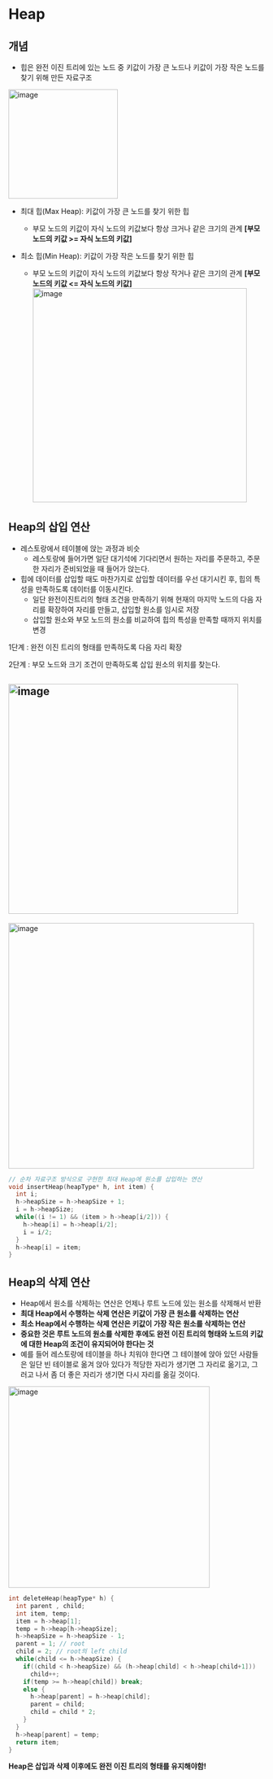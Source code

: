 # Heap

## 개념

- 힙은 완전 이진 트리에 있는 노드 중 키값이 가장 큰 노드나 키값이 가장 작은 노드를 찾기 위해 만든 자료구조

<img width="215" alt="image" src="https://github.com/HoyeongJeon/Capstone_Design/assets/78394999/8101b71e-a88f-44d2-9f43-6ba756c51180">

- 최대 힙(Max Heap): 키값이 가장 큰 노드를 찾기 위한 힙

  - 부모 노드의 키값이 자식 노드의 키값보다 항상 크거나 같은 크기의 관계 **[부모 노드의 키값 >= 자식 노드의 키값]**

- 최소 힙(Min Heap): 키값이 가장 작은 노드를 찾기 위한 힙
  - 부모 노드의 키값이 자식 노드의 키값보다 항상 작거나 같은 크기의 관계 **[부모 노드의 키값 <= 자식 노드의 키값]**
    <img width="421" alt="image" src="https://github.com/HoyeongJeon/Capstone_Design/assets/78394999/826c96b1-b087-4c26-9d62-291745b22426">

## Heap의 삽입 연산

- 레스토랑에서 테이블에 앉는 과정과 비슷
  - 레스토랑에 들어가면 일단 대기석에 기다리면서 원하는 자리를 주문하고, 주문한 자리가 준비되었을 때 들어가 앉는다.
- 힙에 데이터를 삽입할 때도 마찬가지로 삽입할 데이터를 우선 대기시킨 후, 힙의 특성을 만족하도록 데이터를 이동시킨다.
  - 일단 완전이진트리의 형태 조건을 만족하기 위해 현재의 마지막 노드의 다음 자리를 확장하여 자리를 만들고, 삽입할 원소를 임시로 저장
  - 삽입할 원소와 부모 노드의 원소를 비교하여 힙의 특성을 만족할 때까지 위치를 변경

1단계 : 완전 이진 트리의 형태를 만족하도록 다음 자리 확장

2단계 : 부모 노드와 크기 조건이 만족하도록 삽입 원소의 위치를 찾는다.

## <img width="452" alt="image" src="https://github.com/HoyeongJeon/Capstone_Design/assets/78394999/da68c9b8-1cfd-4f52-b451-894970cbfc6f">

<img width="483" alt="image" src="https://github.com/HoyeongJeon/Capstone_Design/assets/78394999/98b472e1-4ee1-4a91-8c97-9b00821f2c2e">

```c
// 순차 자료구조 방식으로 구현한 최대 Heap에 원소를 삽입하는 연산
void insertHeap(heapType* h, int item) {
  int i;
  h->heapSize = h->heapSize + 1;
  i = h->heapSize;
  while((i != 1) && (item > h->heap[i/2])) {
    h->heap[i] = h->heap[i/2];
    i = i/2;
  }
  h->heap[i] = item;
}
```

## Heap의 삭제 연산

- Heap에서 원소를 삭제하는 연산은 언제나 루트 노드에 있는 원소를 삭제해서 반환
- **최대 Heap에서 수행하는 삭제 연산은 키값이 가장 큰 원소를 삭제하는 연산**
- **최소 Heap에서 수행하는 삭제 연산은 키값이 가장 작은 원소를 삭제하는 연산**
- **중요한 것은 루트 노드의 원소를 삭제한 후에도 완전 이진 트리의 형태와 노드의 키값에 대한 Heap의 조건이 유지되어야 한다는 것**
- 예를 들어 레스토랑에 테이블을 하나 치워야 한다면 그 테이블에 앉아 있던 사람들은 일단 빈 테이블로 옮겨 앉아 있다가 적당한 자리가 생기면 그 자리로 옮기고, 그러고 나서 좀 더 좋은 자리가 생기면 다시 자리를 옮길 것이다.

<img width="396" alt="image" src="https://github.com/HoyeongJeon/DKU/assets/78394999/21ba66a3-d8b8-4aab-8471-e82ec73cbf19">

```c
int deleteHeap(heapType* h) {
  int parent , child;
  int item, temp;
  item = h->heap[1];
  temp = h->heap[h->heapSize];
  h->heapSize = h->heapSize - 1;
  parent = 1; // root
  child = 2; // root의 left child
  while(child <= h->heapSize) {
    if((child < h->heapSize) && (h->heap[child] < h->heap[child+1]))
      child++;
    if(temp >= h->heap[child]) break;
    else {
      h->heap[parent] = h->heap[child];
      parent = child;
      child = child * 2;
    }
  }
  h->heap[parent] = temp;
  return item;
}
```

**Heap은 삽입과 삭제 이후에도 완전 이진 트리의 형태를 유지해야함!**
